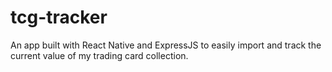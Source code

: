 # tcg-tracker
An app built with React Native and ExpressJS to easily import and track the current value of my trading card collection.

